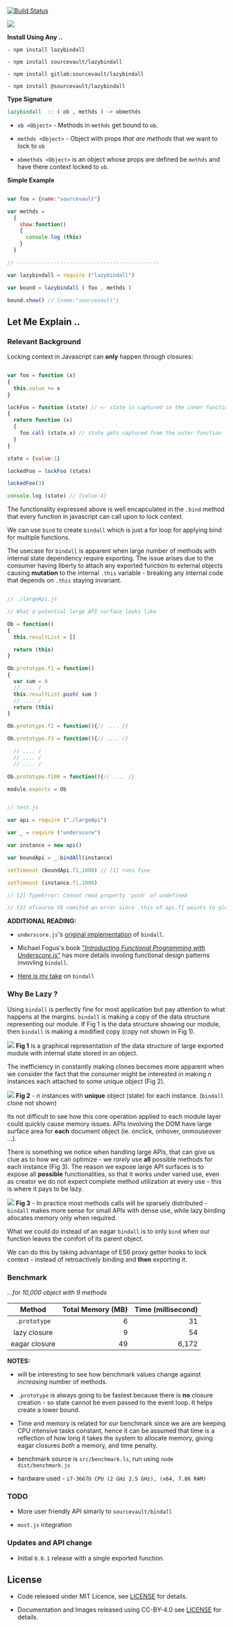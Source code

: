 [![Build Status](https://travis-ci.org/sourcevault/lazybindall.svg?branch=master)](https://travis-ci.org/sourcevault/lazybindall)

![](images/logo.jpg)

**Install Using Any ..**
```
- npm install lazybindall

- npm install sourcevault/lazybindall

- npm install gitlab:sourcevault/lazybindall

- npm install @sourcevault/lazybindall
```

**Type Signature**

```haskell
lazybindall  :: ( ob , methds ) -> obmethds
``` 

-  `ob <Object>`  -  Methods in `methds` get bound to `ob`.

-  `methds <Object>` - Object with props *that are methods* that we want to lock to `ob`

- `obmethds <Object>` is an object whose props are defined be `methds` and have there context locked to `ob`.

**Simple Example**

```javascript

var foo = {name:"sourcevault"}

var methds = 
  {
    show:function()
    {
      console.log (this)
    }
  }

// ----------------------------------------------

var lazybindall = require ("lazybindall")

var bound = lazybindall ( foo , methds )

bound.show() // {name:"sourcevault"}

```


## Let Me Explain ..

### Relevant Background

Locking context in Javascript can **only** happen through closures:

```javascript

var foo = function (x)
{
  this.value += x 
}

lockFoo = function (state) // <- state is captured in the inner function
{
  return function (x) 
  {
    foo.call (state,x) // state gets captured from the outer function 
  }
}  

state = {value:1}

lockedFoo = lockFoo (state) 

lockedFoo(3)

console.log (state) // {value:4}

```

The functionality expressed above is well encapculated in the `.bind` method that every function in javascript can call upon to lock context.

We can use `bind`  to create `bindall` which is just a for loop for applying bind for multiple functions.

The usecase for `bindall` is apparent when large number of methods with  internal state dependency require exporting. The issue arises due to the consumer having liberty to attach any exported function to external objects causing **mutation** to the internal `.this` variable - breaking any internal code that depends on `.this` staying invariant.

```javascript

// ./largeApi.js

// What a potential large API surface looks like 

Ob = function()
{
  this.resultList = [] 

  return (this)
}

Ob.prototype.f1 = function()
{
  var sum = 0
  // .... /
  this.resultList.push( sum )
  // .... /
  return (this)
}

Ob.prototype.f2 = function(){// .... /}

Ob.prototype.f3 = function(){// .... /}

  // .... /
  // .... /
  // .... /

Ob.prototype.f100 = function(){// .... /}

module.exports = Ob

```




```javascript

// test.js

var api = require ("./largeApi")

var _ = require ("underscore")

var instance = new api()

var boundApi = _.bindAll(instance)

setTimeout (boundApi.f1,1000) // [1] runs fine 

setTimeout (instance.f1,1000) 

// [2] TypeError: Cannot read property 'push' of undefined

// [2] ofcourse V8 vomited an error since .this of api.f1 points to global 


```

**ADDITIONAL  READING:**


- `underscore.js`'s [original implementation](https://github.com/jashkenas/underscore/blob/5c237a7c682fb68fd5378203f0bf22dce1624854/underscore.js#L799-L807) of `bindall`. 

- Michael Fogus's book ["*Introducting Functional Programming with Underscore.js*"](http://shop.oreilly.com/product/0636920028857.do) has more details involing functional design patterns invovling `bindall`. 

- [Here is my take](https://github.com/sourcevault/bindall) on `bindall`  

### Why Be Lazy ?

Using `bindall` is perfectly fine for most application but pay attention to what happens at the margins. `bindall` is making a copy of the data structure representing our module. If Fig 1 is the data structure showing our module, then `bindall` is making a modified copy  (copy not shown in Fig 1).

![](images/single.jpg)
**Fig 1** is a graphical representation of the data structure of large exported module with internal state stored in an object.

The inefficiency in constantly making clones becomes more apparent when we consider the fact that the consumer might be interested in making *n* instances each attached to some unique object (Fig 2).

![](images/many.jpg)
**Fig 2** - *n* instances with **unique** object (state) for each instance. 
(`bindall` clone not shown)

Its not difficult to see how this core operation applied to each module layer could quickly cause memory issues. APIs involving the DOM have large surface area for **each** document object
(ie. onclick, onhover, onmouseover ...).

There is something we notice when handling large APIs, that can give us clue as to how we can optimize - we *rarely* use **all** possible methods for each instance (Fig 3). The reason we expose large API surfaces is to expose all **possible** functionalities, so that it works under varied use, even as creator we do not expect complete method utilization at every use - this is where it pays to be lazy. 

![](images/many2.jpg)
**Fig 3** - In practice most methods calls will be sparsely distributed - `bindall` makes more sense for small APIs with dense use, while lazy binding allocates memory only when required.

What we could do instead of an eagar `bindall` is to only `bind` when our function leaves the comfort of its parent object. 

We can do this by taking advantage of ES6 proxy getter hooks to lock context - instead of retroactively binding and **then** exporting it.

### Benchmark 

*...for 10,000 object with 9 methods*

|   Method         | Total Memory (MB) | Time (millisecond)  |
|:----------------:|------------------:|--------------------:|
|     `.prototype` |                  6|                   31|
| lazy  closure    |                  9|                   54|
| eagar closure    |                 49|                6,172|

**NOTES:**
- will be interesting to see how benchmark values change against *increasing* number of methods.

- `.prototype` is always going to be fastest because there is **no** closure creation - so state cannot be even passed to the event loop. It helps create a lower bound.

- Time and memory is related for our benchmark since we are are keeping CPU intensive tasks constant, hence it can be assumed that time is a reflection of how long it takes the system to allocate memory, giving eagar closures *both* a memory, and time penalty.

- benchmark source is `src/benchmark.ls`, run using `node dist/benchmark.js`

- hardware used - `i7-3667U CPU (2 GHz 2.5 GHz), (x64, 7.86 RAM)`


### TODO

- More user friendly API simarly to `sourcevault/bindall`

- `most.js` integration

### Updates and API change

- Initial `0.0.1` release with a single exported function.

## License
 
- Code released under MIT Licence, see [LICENSE](https://gitlab.com/sourcevault/lazybindall/blob/master/LICENCE) for details.

- Documentation and Images released using CC-BY-4.0 see [LICENSE](https://gitlab.com/sourcevault/lazybindall/blob/master/images/LICENCE) for details.



